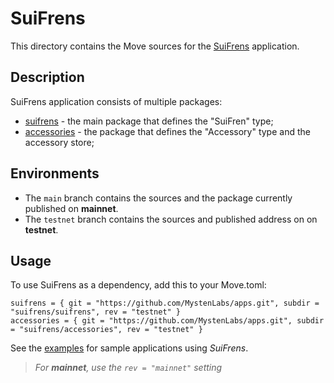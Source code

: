 # SuiFrens

This directory contains the Move sources for the [SuiFrens](https://suifrens.com/) application.

## Description

SuiFrens application consists of multiple packages:

- [suifrens](./suifrens) - the main package that defines the "SuiFren" type;
- [accessories](./accessories) - the package that defines the "Accessory" type and the accessory store;

## Environments

- The `main` branch contains the sources and the package currently published on **mainnet**.
- The `testnet` branch contains the sources and published address on on **testnet**.

## Usage

To use SuiFrens as a dependency, add this to your Move.toml:
```
suifrens = { git = "https://github.com/MystenLabs/apps.git", subdir = "suifrens/suifrens", rev = "testnet" }
accessories = { git = "https://github.com/MystenLabs/apps.git", subdir = "suifrens/accessories", rev = "testnet" }
```

See the [examples](../examples/) for sample applications using *SuiFrens*.

> *For **mainnet**, use the `rev = "mainnet"` setting*
